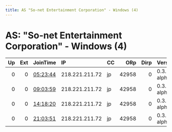 ```yaml
---
title: AS "So-net Entertainment Corporation" - Windows (4)
---
```


# AS: "So-net Entertainment Corporation" - Windows (4)

|   Up |   Ext | JoinTime                                                                                            | IP             | CC   |   ORp |   Dirp | Version       | Contact   | Nickname   |   eFamMembers |
|-----:|------:|:----------------------------------------------------------------------------------------------------|:---------------|:-----|------:|-------:|:--------------|:----------|:-----------|--------------:|
|    0 |     0 | [05:23:44](https://metrics.torproject.org/rs.html#details/D1BA4AFE048F2D931A3F2BAA8D46AC2680D7F208) | 218.221.211.72 | jp   | 42958 |      0 | 0.3.5.3-alpha | None      | default    |             1 |
|    0 |     0 | [09:03:59](https://metrics.torproject.org/rs.html#details/05797C91AB76B70DA06682003174772D589B31A9) | 218.221.211.72 | jp   | 42958 |      0 | 0.3.5.3-alpha | None      | default    |             1 |
|    0 |     0 | [14:18:20](https://metrics.torproject.org/rs.html#details/A20C00F5EC67807173A783B333264D1AB1C4C51E) | 218.221.211.72 | jp   | 42958 |      0 | 0.3.5.3-alpha | None      | default    |             1 |
|    0 |     0 | [21:03:51](https://metrics.torproject.org/rs.html#details/CC60DD2FC17BFD55AB514D0A49D8F6A7D96C829E) | 218.221.211.72 | jp   | 42958 |      0 | 0.3.5.3-alpha | None      | default    |             1 |
